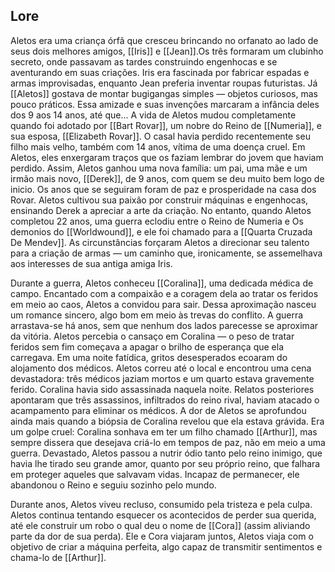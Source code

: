 
## Lore
Aletos era uma criança órfã que cresceu brincando no orfanato ao lado de seus dois melhores amigos, [[Iris]] e [[Jean]].Os três formaram um clubinho secreto, onde passavam as tardes construindo engenhocas e se aventurando em suas criações. Iris era fascinada por fabricar espadas e armas improvisadas, enquanto Jean preferia inventar roupas futuristas. Já [[Aletos]] gostava de montar bugigangas simples — objetos curiosos, mas pouco práticos. Essa amizade e suas invenções marcaram a infância deles dos 9 aos 14 anos, até que... A vida de Aletos mudou completamente quando foi adotado por [[Bart Rovar]], um nobre do Reino de [[Numeria]], e sua esposa, [[Elizabeth Rovar]]. O casal havia perdido recentemente seu filho mais velho, também com 14 anos, vítima de uma doença cruel. Em Aletos, eles enxergaram traços que os faziam lembrar do jovem que haviam perdido. Assim, Aletos ganhou uma nova família: um pai, uma mãe e um irmão mais novo, [[Derek]], de 9 anos, com quem se deu muito bem logo de inicio. Os anos que se seguiram foram de paz e prosperidade na casa dos Rovar. Aletos cultivou sua paixão por construir máquinas e engenhocas, ensinando Derek a apreciar a arte da criação. No entanto, quando Aletos completou 22 anos, uma guerra eclodiu entre o Reino de Numeria e Os demonios do [[Worldwound]], e ele foi chamado para a [[Quarta Cruzada De Mendev]]. As circunstâncias forçaram Aletos a direcionar seu talento para a criação de armas — um caminho que, ironicamente, se assemelhava aos interesses de sua antiga amiga Iris.

Durante a guerra, Aletos conheceu [[Coralina]], uma dedicada médica de campo. Encantado com a compaixão e a coragem dela ao tratar os feridos em meio ao caos, Aletos a convidou para sair. Dessa aproximação nasceu um romance sincero, algo bom em meio às trevas do conflito. A guerra arrastava-se há anos, sem que nenhum dos lados parecesse se aproximar da vitória. Aletos percebia o cansaço em Coralina — o peso de tratar feridos sem fim começava a apagar o brilho de esperança que ela carregava. Em uma noite fatídica, gritos desesperados ecoaram do alojamento dos médicos. Aletos correu até o local e encontrou uma cena devastadora: três médicos jaziam mortos e um quarto estava gravemente ferido. Coralina havia sido assassinada naquela noite. Relatos posteriores apontaram que três assassinos, infiltrados do reino rival, haviam atacado o acampamento para eliminar os médicos. A dor de Aletos se aprofundou ainda mais quando a biópsia de Coralina revelou que ela estava grávida. Era um golpe cruel: Coralina sonhava em ter um filho chamado [[Arthur]], mas sempre dissera que desejava criá-lo em tempos de paz, não em meio a uma guerra. Devastado, Aletos passou a nutrir ódio tanto pelo reino inimigo, que havia lhe tirado seu grande amor, quanto por seu próprio reino, que falhara em proteger aqueles que salvavam vidas. Incapaz de permanecer, ele abandonou o Reino e seguiu sozinho pelo mundo.

Durante anos, Aletos viveu recluso, consumido pela tristeza e pela culpa. Aletos continua tentando esquecer os acontecidos de perder sua querida, até ele construir um robo o qual deu o nome de [[Cora]] (assim aliviando parte da dor de sua perda). Ele e Cora viajaram juntos, Aletos viaja com o objetivo de criar a máquina perfeita, algo capaz de transmitir sentimentos e chama-lo de [[Arthur]].